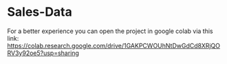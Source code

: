 # Sales-Data
For a better experience you can open the project in google colab via this link: 
https://colab.research.google.com/drive/1GAKPCWOUhNtDwGdCd8XRjQORV3y92oe5?usp=sharing
